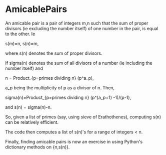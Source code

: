 # AmicablePairs

An amicable pair is a pair of integers m,n such that
the sum of proper divisors (ie excluding the number itself) of one number in the pair, is equal to the other.
Ie 

s(m)=n, s(n)=m,

where s(n) denotes the sum of proper divisors.

If sigma(n) denotes the sum of all divisors of a number (ie including the number itself) and 

n = Product_{p=primes dividing n} (p^a_p),

a_p being the multiplicity of p as a divisor of n. Then,

sigma(n)=Product_{p=primes dividing n} (p^(a_p+1) -1)/(p-1),

and s(n) = sigma(n)-n.

So, given a list of primes (say, using sieve of Erathothenes), computing s(n) can be relatively efficient.

The code then computes a list of s(n)'s for a range of integers < n.

Finally, finding amicable pairs is now an exercise in using Python's dictionary methods on {n,s(n)}.
